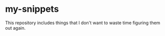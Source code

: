 # my-snippets

This repository includes things that I don't want to waste time figuring them out again.
